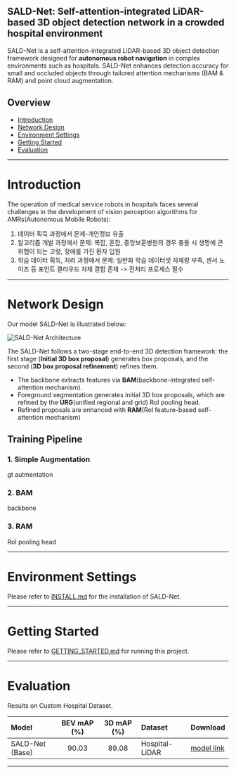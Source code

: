 ## SALD-Net: Self-attention-integrated LiDAR-based 3D object detection network in a crowded hospital environment

SALD-Net is a self-attention-integrated LiDAR-based 3D object detection framework designed for **autonomous robot navigation** in complex environments such as hospitals. SALD-Net enhances detection accuracy for small and occluded objects through tailored attention mechanisms (BAM & RAM) and point cloud augmentation.

## Overview
- [Introduction](#introduction)
- [Network Design](#network-design)
- [Environment Settings](#environment-settings)
- [Getting Started](#getting-started)
- [Evaluation](#evaluation)

---

# Introduction
The operation of medical service robots in hospitals faces several challenges in the development of vision perception algorithms for AMRs(Autonomous Mobile Robots):

1. 데이터 획득 과정에서 문제-개인정보 유출
2. 알고리즘 개발 과정에서 문제: 복잡, 혼잡, 중앙보훈병원의 경우 충돌 시 생명에 큰 위협이 되는 고령, 장애를 가진 환자 입원
3. 학습 데이터 획득, 처리 과정에서 문제: 일반화 학습 데이터셋 자체량 부족, 센서 노이즈 등 포인트 클라우드 자체 결함 존재 -> 전처리 프로세스 필수


---

# Network Design
Our model SALD-Net is illustrated below:

![SALD-Net Architecture](docs/images/Fig2.png)

The SALD-Net follows a two-stage end-to-end 3D detection framework: the first stage (**Initial 3D box proposal**) generates box proposals, and the second (**3D box proposal refinement**) refines them.

- The backbone extracts features via **BAM**(backbone-integrated self-attention mechanism).
- Foreground segmentation generates initial 3D box proposals, which are refined by the **URG**(unified regional and grid) RoI pooling head.
- Refined proposals are enhanced with **RAM**(RoI feature-based self-attention mechanism)

## Training Pipeline
### 1. Simple Augmentation
gt autmentation

### 2. BAM
backbone

### 3. RAM
RoI pooling head 

---

# Environment Settings 
Please refer to [INSTALL.md](docs/INSTALL.md) for the installation of SALD-Net.

---

# Getting Started
Please refer to [GETTING_STARTED.md](docs/GETTING_STARTED.md) for running this project.

---

# Evaluation
Results on Custom Hospital Dataset.

| Model | BEV mAP (%) | 3D mAP (%) | Dataset | Download |
|:------|:-------------:|:-------------:|:----------|:----------|
| SALD-Net (Base) | 90.03 | 89.08 | Hospital-LiDAR | [model link](#) |

---
